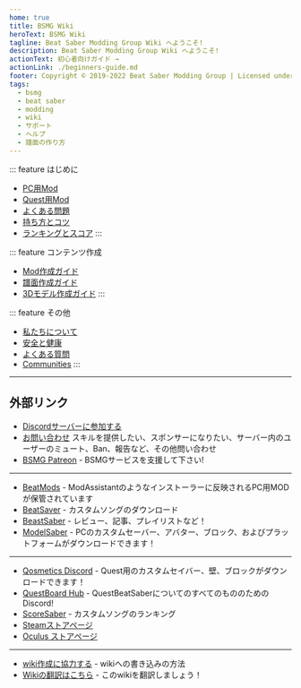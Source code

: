 ```yaml
---
home: true
title: BSMG Wiki
heroText: BSMG Wiki
tagline: Beat Saber Modding Group Wiki へようこそ!
description: Beat Saber Modding Group Wiki へようこそ!
actionText: 初心者向けガイド →
actionLink: ./beginners-guide.md
footer: Copyright © 2019-2022 Beat Saber Modding Group | Licensed under CC BY-NC-SA 4.0
tags:
  - bsmg
  - beat saber
  - modding
  - wiki
  - サポート
  - ヘルプ
  - 譜面の作り方
---
```


<!-- markdownlint-disable MD033 -->
<div class='features'>

::: feature はじめに

* [PC用Mod](./pc-modding.md)
* [Quest用Mod](./quest-modding.md)
* [よくある問題](./support/)
* [持ち方とコツ](./grips-and-tricks.md)
* [ランキングとスコア](./ranking-guide.md)
:::

::: feature コンテンツ作成

* [Mod作成ガイド](/modding/)
* [譜面作成ガイド](/mapping/)
* [3Dモデル作成ガイド](/models/)
:::

::: feature その他

* [私たちについて](/about/)
* [安全と健康](./health-and-safety.md)
* [よくある質問](/faq/)
* [Communities](/communities/)
:::

</div>
<!-- markdownlint-enable MD033 -->

---

## 外部リンク

* [Discordサーバーに参加する](https://discord.gg/beatsabermods)
* [お問い合わせ](https://bsmg.dev/contact) スキルを提供したい、スポンサーになりたい、サーバー内のユーザーのミュート、Ban、報告など、その他問い合わせ
* [BSMG Patreon](https://www.patreon.com/beatsabermods) - BSMGサービスを支援して下さい!

---

* [BeatMods](https://beatmods.com) - ModAssistantのようなインストーラーに反映されるPC用MODが保管されています
* [BeatSaver](https://beatsaver.com/) - カスタムソングのダウンロード
* [BeastSaber](https://bsaber.com/) - レビュー、記事、プレイリストなど！
* [ModelSaber](https://modelsaber.com/) - PCのカスタムセーバー、アバター、ブロック、およびプラットフォームがダウンロードできます！

---

* [Qosmetics Discord](https://discord.gg/qosmetics) - Quest用のカスタムセイバー、壁、ブロックがダウンロードできます！
* [QuestBoard Hub](https://discord.gg/d6DyW9v) - QuestBeatSaberについてのすべてのもののためのDiscord!
* [ScoreSaber](https://scoresaber.com/) - カスタムソングのランキング
* [Steamストアページ](https://store.steampowered.com/app/620980/Beat_Saber/)
* [Oculus ストアページ](https://www.oculus.com/experiences/rift/1304877726278670/)

---

* [wiki作成に協力する](https://docs.google.com/document/d/1r6IP6l3uo8rc__GxfLkpaToxheeXotdYaKEj3oWB2js/edit?usp=sharing) - wikiへの書き込みの方法
* [Wikiの翻訳はこちら](https://forms.gle/e3BqA3poMjESARe76) - このwikiを翻訳しましょう！
